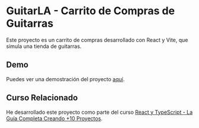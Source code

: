 # GuitarLA - Carrito de Compras de Guitarras

Este proyecto es un carrito de compras desarrollado con React y Vite, que simula una tienda de guitarras.

## Demo

Puedes ver una demostración del proyecto [aquí](https://fantastic-duckanoo-1e5f49.netlify.app/).


## Curso Relacionado

He desarrollado este proyecto como parte del curso [React y TypeScript - La Guía Completa Creando +10 Proyectos](https://www.udemy.com/share/101Wpi3/).

